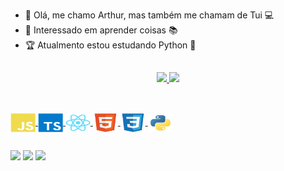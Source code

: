 - 👋 Olá, me chamo Arthur, mas também me chamam de Tui 💻
- 👀 Interessado em aprender coisas 📚
- 🏆 Atualmento estou estudando Python 🐍

##

<div align="center">
  <a href="https://github.com/TuideTui">
  <img height="180em" src="https://github-readme-stats.vercel.app/api?username=TuideTui&show_icons=true&theme=dark&include_all_commits=true&count_private=true"/>
  <img height="180em" src="https://github-readme-stats.vercel.app/api/top-langs/?username=TuideTui&layout=compact&langs_count=7&theme=dark"/>
</div>
  
  ##
  
  <div style="display: inline_block"><br>
  <img align="center" alt="Tui-Js" height="30" width="40" src="https://raw.githubusercontent.com/devicons/devicon/master/icons/javascript/javascript-plain.svg">
  <img align="center" alt="Tui-Ts" height="30" width="40" src="https://raw.githubusercontent.com/devicons/devicon/master/icons/typescript/typescript-plain.svg">
  <img align="center" alt="Tui-React" height="30" width="40" src="https://raw.githubusercontent.com/devicons/devicon/master/icons/react/react-original.svg">
  <img align="center" alt="Tui-HTML" height="30" width="40" src="https://raw.githubusercontent.com/devicons/devicon/master/icons/html5/html5-original.svg">
  <img align="center" alt="Tui-CSS" height="30" width="40" src="https://raw.githubusercontent.com/devicons/devicon/master/icons/css3/css3-original.svg">
  <img align="center" alt="Tui-Python" height="30" width="40" src="https://raw.githubusercontent.com/devicons/devicon/master/icons/python/python-original.svg">
  
  ##
  
  <a href="https://www.youtube.com/channel/UCrhr6Q62g1ao_n8soY0FZpQ" target="_blank"><img src="https://img.shields.io/badge/YouTube-FF0000?style=for-the-badge&logo=youtube&logoColor=white" target="_blank"></a>
 	<a href="https://www.twitch.tv/tuidetui/about" target="_blank"><img src="https://img.shields.io/badge/Twitch-9146FF?style=for-the-badge&logo=twitch&logoColor=white" target="_blank"></a>
  <a href = "mailto:arthurlimaarthurlimaarthurlima@hotmail.com"><img src="https://img.shields.io/badge/-Gmail-%23333?style=for-the-badge&logo=gmail&logoColor=white" target="_blank"></a>
